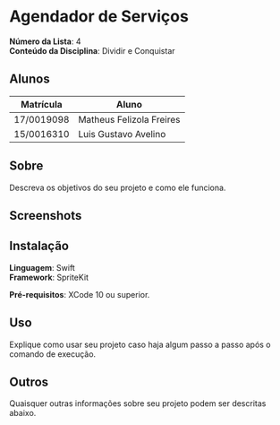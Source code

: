 # Agendador de Serviços

**Número da Lista**: 4<br>
**Conteúdo da Disciplina**: Dividir e Conquistar<br>

## Alunos
|Matrícula | Aluno |
| -- | -- |
| 17/0019098  |  Matheus Felizola Freires |
| 15/0016310  |  Luis Gustavo Avelino |

## Sobre 
Descreva os objetivos do seu projeto e como ele funciona. 

## Screenshots

## Instalação 
**Linguagem**: Swift<br>
**Framework**: SpriteKit<br>

**Pré-requisitos**: XCode 10 ou superior.

## Uso 
Explique como usar seu projeto caso haja algum passo a passo após o comando de execução.

## Outros 
Quaisquer outras informações sobre seu projeto podem ser descritas abaixo.

